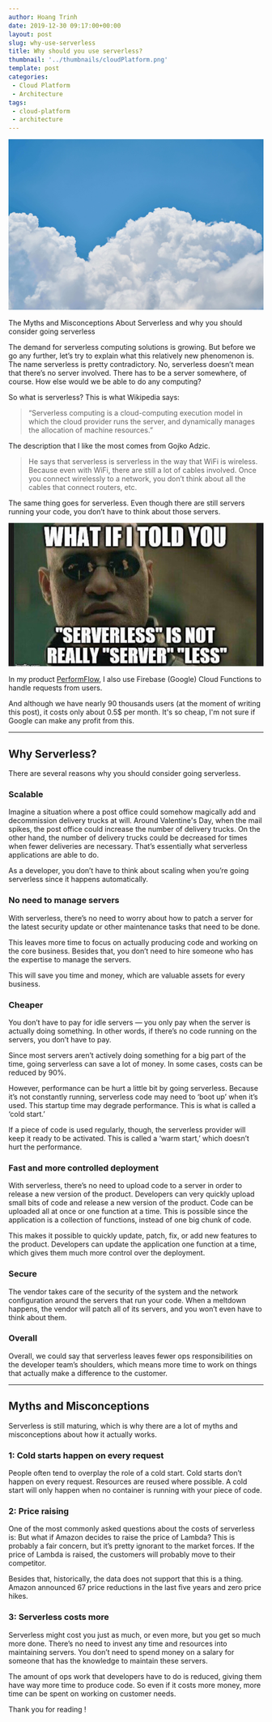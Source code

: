 ```yaml
---  
author: Hoang Trinh  
date: 2019-12-30 09:17:00+00:00
layout: post  
slug: why-use-serverless
title: Why should you use serverless?
thumbnail: '../thumbnails/cloudPlatform.png'  
template: post  
categories:  
 - Cloud Platform
 - Architecture
tags:  
 - cloud-platform
 - architecture
---
```


![Cloud image from pexels](../images/pexels_cloud.jpg)

The Myths and Misconceptions About Serverless and why you should consider going serverless

The demand for serverless computing solutions is growing. But before we go any further, let’s try to explain what this relatively new phenomenon is. The name serverless is pretty contradictory. No, serverless doesn’t mean that there’s no server involved. There has to be a server somewhere, of course. How else would we be able to do any computing?

So what is serverless? This is what Wikipedia says:

> “Serverless computing is a cloud-computing execution model in which the cloud provider runs the server, and dynamically manages the allocation of machine resources.”

The description that I like the most comes from Gojko Adzic. 

> He says that serverless is serverless in the way that WiFi is wireless. Because even with WiFi, there are still a lot of cables involved. Once you connect wirelessly to a network, you don’t think about all the cables that connect routers, etc.

The same thing goes for serverless. Even though there are still servers running your code, you don’t have to think about those servers.

![Serverless Meme](../images/serverlessMeme.jpg)

In my product [PerformFlow](https://gsuite.google.com/marketplace/app/performflow_form_publisher_approvals_wor/175817313914), I also use Firebase (Google) Cloud Functions to handle requests from users.

And although we have nearly 90 thousands users (at the moment of writing this post), it costs only about 0.5$ per month. It's so cheap, I'm not sure if Google can make any profit from this.

---

## Why Serverless?
There are several reasons why you should consider going serverless.

### Scalable
Imagine a situation where a post office could somehow magically add and decommission delivery trucks at will. Around Valentine's Day, when the mail spikes, the post office could increase the number of delivery trucks. On the other hand, the number of delivery trucks could be decreased for times when fewer deliveries are necessary. That’s essentially what serverless applications are able to do.

As a developer, you don’t have to think about scaling when you’re going serverless since it happens automatically.

### No need to manage servers
With serverless, there’s no need to worry about how to patch a server for the latest security update or other maintenance tasks that need to be done.

This leaves more time to focus on actually producing code and working on the core business. Besides that, you don’t need to hire someone who has the expertise to manage the servers.

This will save you time and money, which are valuable assets for every business.

### Cheaper
You don’t have to pay for idle servers — you only pay when the server is actually doing something. In other words, if there’s no code running on the servers, you don’t have to pay.

Since most servers aren’t actively doing something for a big part of the time, going serverless can save a lot of money. In some cases, costs can be reduced by 90%.

However, performance can be hurt a little bit by going serverless. Because it’s not constantly running, serverless code may need to ‘boot up’ when it’s used. This startup time may degrade performance. This is what is called a ‘cold start.’

If a piece of code is used regularly, though, the serverless provider will keep it ready to be activated. This is called a ‘warm start,’ which doesn’t hurt the performance.

### Fast and more controlled deployment
With serverless, there’s no need to upload code to a server in order to release a new version of the product. Developers can very quickly upload small bits of code and release a new version of the product. Code can be uploaded all at once or one function at a time. This is possible since the application is a collection of functions, instead of one big chunk of code.

This makes it possible to quickly update, patch, fix, or add new features to the product. Developers can update the application one function at a time, which gives them much more control over the deployment.

### Secure
The vendor takes care of the security of the system and the network configuration around the servers that run your code. When a meltdown happens, the vendor will patch all of its servers, and you won’t even have to think about them.

### Overall
Overall, we could say that serverless leaves fewer ops responsibilities on the developer team’s shoulders, which means more time to work on things that actually make a difference to the customer.

---

## Myths and Misconceptions
Serverless is still maturing, which is why there are a lot of myths and misconceptions about how it actually works.

### 1: Cold starts happen on every request
People often tend to overplay the role of a cold start. Cold starts don’t happen on every request. Resources are reused where possible. A cold start will only happen when no container is running with your piece of code.

### 2: Price raising
One of the most commonly asked questions about the costs of serverless is: But what if Amazon decides to raise the price of Lambda? This is probably a fair concern, but it’s pretty ignorant to the market forces. If the price of Lambda is raised, the customers will probably move to their competitor.

Besides that, historically, the data does not support that this is a thing. Amazon announced 67 price reductions in the last five years and zero price hikes.

### 3: Serverless costs more
Serverless might cost you just as much, or even more, but you get so much more done. There’s no need to invest any time and resources into maintaining servers. You don’t need to spend money on a salary for someone that has the knowledge to maintain these servers.

The amount of ops work that developers have to do is reduced, giving them have way more time to produce code. So even if it costs more money, more time can be spent on working on customer needs.

Thank you for reading !
